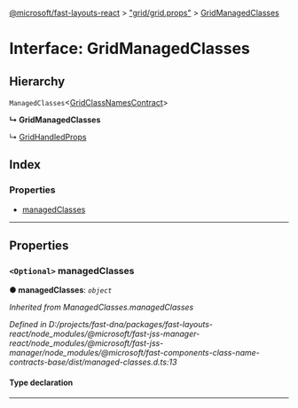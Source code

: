 [@microsoft/fast-layouts-react](../README.md) > ["grid/grid.props"](../modules/_grid_grid_props_.md) > [GridManagedClasses](../interfaces/_grid_grid_props_.gridmanagedclasses.md)

# Interface: GridManagedClasses

## Hierarchy

 `ManagedClasses`<[GridClassNamesContract](_grid_grid_.gridclassnamescontract.md)>

**↳ GridManagedClasses**

↳  [GridHandledProps](_grid_grid_props_.gridhandledprops.md)

## Index

### Properties

* [managedClasses](_grid_grid_props_.gridmanagedclasses.md#managedclasses)

---

## Properties

<a id="managedclasses"></a>

### `<Optional>` managedClasses

**● managedClasses**: *`object`*

*Inherited from ManagedClasses.managedClasses*

*Defined in D:/projects/fast-dna/packages/fast-layouts-react/node_modules/@microsoft/fast-jss-manager-react/node_modules/@microsoft/fast-jss-manager/node_modules/@microsoft/fast-components-class-name-contracts-base/dist/managed-classes.d.ts:13*

#### Type declaration

___

